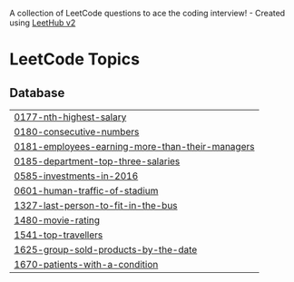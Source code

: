 A collection of LeetCode questions to ace the coding interview! - Created using [LeetHub v2](https://github.com/arunbhardwaj/LeetHub-2.0)
<!---LeetCode Topics Start-->
# LeetCode Topics
## Database
|  |
| ------- |
| [0177-nth-highest-salary](https://github.com/rohit2026y/leetcode/tree/master/0177-nth-highest-salary) |
| [0180-consecutive-numbers](https://github.com/rohit2026y/leetcode/tree/master/0180-consecutive-numbers) |
| [0181-employees-earning-more-than-their-managers](https://github.com/rohit2026y/leetcode/tree/master/0181-employees-earning-more-than-their-managers) |
| [0185-department-top-three-salaries](https://github.com/rohit2026y/leetcode/tree/master/0185-department-top-three-salaries) |
| [0585-investments-in-2016](https://github.com/rohit2026y/leetcode/tree/master/0585-investments-in-2016) |
| [0601-human-traffic-of-stadium](https://github.com/rohit2026y/leetcode/tree/master/0601-human-traffic-of-stadium) |
| [1327-last-person-to-fit-in-the-bus](https://github.com/rohit2026y/leetcode/tree/master/1327-last-person-to-fit-in-the-bus) |
| [1480-movie-rating](https://github.com/rohit2026y/leetcode/tree/master/1480-movie-rating) |
| [1541-top-travellers](https://github.com/rohit2026y/leetcode/tree/master/1541-top-travellers) |
| [1625-group-sold-products-by-the-date](https://github.com/rohit2026y/leetcode/tree/master/1625-group-sold-products-by-the-date) |
| [1670-patients-with-a-condition](https://github.com/rohit2026y/leetcode/tree/master/1670-patients-with-a-condition) |
<!---LeetCode Topics End-->
